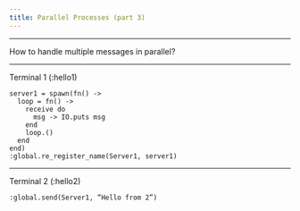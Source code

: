 ```yaml
---
title: Parallel Processes (part 3)
---
```


--------------------------------------------------------------

How to handle multiple messages in parallel?

--------------------------------------------------------------

Terminal 1 (:hello1)
```
server1 = spawn(fn() ->
  loop = fn() ->
    receive do
      msg -> IO.puts msg
    end
    loop.()
  end
end)
:global.re_register_name(Server1, server1)
```

--------------------------------------------------------------

Terminal 2 (:hello2)
```
:global.send(Server1, “Hello from 2”)
```
